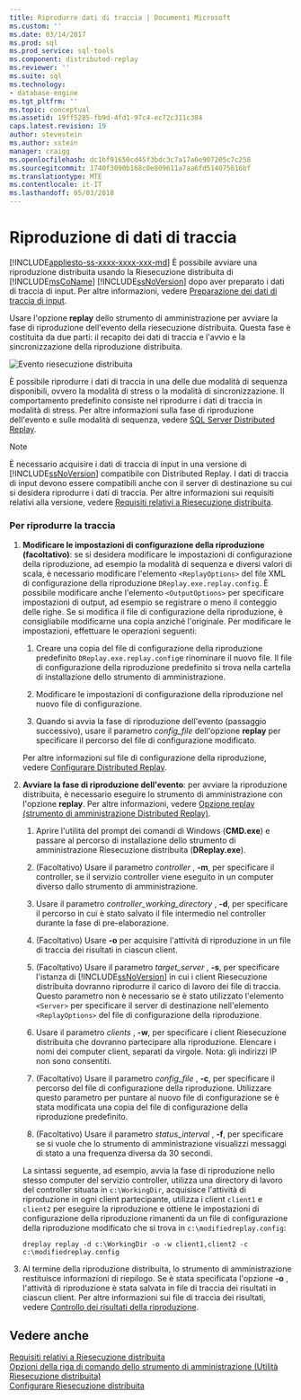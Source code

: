 ```yaml
---
title: Riprodurre dati di traccia | Documenti Microsoft
ms.custom: ''
ms.date: 03/14/2017
ms.prod: sql
ms.prod_service: sql-tools
ms.component: distributed-replay
ms.reviewer: ''
ms.suite: sql
ms.technology:
- database-engine
ms.tgt_pltfrm: ''
ms.topic: conceptual
ms.assetid: 19ff5285-fb9d-4fd1-97c4-ec72c311c384
caps.latest.revision: 19
author: stevestein
ms.author: sstein
manager: craigg
ms.openlocfilehash: dc1bf91650cd45f3bdc3c7a17a6e907205c7c258
ms.sourcegitcommit: 1740f3090b168c0e809611a7aa6fd514075616bf
ms.translationtype: MTE
ms.contentlocale: it-IT
ms.lasthandoff: 05/03/2018
---
```

# <a name="replay-trace-data"></a>Riproduzione di dati di traccia
[!INCLUDE[appliesto-ss-xxxx-xxxx-xxx-md](../../includes/appliesto-ss-xxxx-xxxx-xxx-md.md)]
  È possibile avviare una riproduzione distribuita usando la Riesecuzione distribuita di [!INCLUDE[msCoName](../../includes/msconame-md.md)] [!INCLUDE[ssNoVersion](../../includes/ssnoversion-md.md)] dopo aver preparato i dati di traccia di input. Per altre informazioni, vedere [Preparazione dei dati di traccia di input](../../tools/distributed-replay/prepare-the-input-trace-data.md).  
  
 Usare l'opzione **replay** dello strumento di amministrazione per avviare la fase di riproduzione dell'evento della riesecuzione distribuita. Questa fase è costituita da due parti: il recapito dei dati di traccia e l'avvio e la sincronizzazione della riproduzione distribuita.  
  
 ![Evento riesecuzione distribuita](../../tools/distributed-replay/media/eventreplay.gif "evento riesecuzione distribuita")  
  
 È possibile riprodurre i dati di traccia in una delle due modalità di sequenza disponibili, ovvero la modalità di stress o la modalità di sincronizzazione. Il comportamento predefinito consiste nel riprodurre i dati di traccia in modalità di stress. Per altre informazioni sulla fase di riproduzione dell'evento e sulle modalità di sequenza, vedere [SQL Server Distributed Replay](../../tools/distributed-replay/sql-server-distributed-replay.md).  
  
> [!NOTE]  
>  È necessario acquisire i dati di traccia di input in una versione di [!INCLUDE[ssNoVersion](../../includes/ssnoversion-md.md)] compatibile con Distributed Replay. I dati di traccia di input devono essere compatibili anche con il server di destinazione su cui si desidera riprodurre i dati di traccia. Per altre informazioni sui requisiti relativi alla versione, vedere [Requisiti relativi a Riesecuzione distribuita](../../tools/distributed-replay/distributed-replay-requirements.md).  
  
### <a name="to-replay-the-trace"></a>Per riprodurre la traccia  
  
1.  **Modificare le impostazioni di configurazione della riproduzione (facoltativo)**: se si desidera modificare le impostazioni di configurazione della riproduzione, ad esempio la modalità di sequenza e diversi valori di scala, è necessario modificare l'elemento `<ReplayOptions>` del file XML di configurazione della riproduzione `DReplay.exe.replay.config`. È possibile modificare anche l'elemento `<OutputOptions>` per specificare impostazioni di output, ad esempio se registrare o meno il conteggio delle righe. Se si modifica il file di configurazione della riproduzione, è consigliabile modificarne una copia anziché l'originale. Per modificare le impostazioni, effettuare le operazioni seguenti:  
  
    1.  Creare una copia del file di configurazione della riproduzione predefinito `DReplay.exe.replay.config`e rinominare il nuovo file. Il file di configurazione della riproduzione predefinito si trova nella cartella di installazione dello strumento di amministrazione.  
  
    2.  Modificare le impostazioni di configurazione della riproduzione nel nuovo file di configurazione.  
  
    3.  Quando si avvia la fase di riproduzione dell'evento (passaggio successivo), usare il parametro *config_file* dell'opzione **replay** per specificare il percorso del file di configurazione modificato.  
  
     Per altre informazioni sul file di configurazione della riproduzione, vedere [Configurare Distributed Replay](../../tools/distributed-replay/configure-distributed-replay.md).  
  
2.  **Avviare la fase di riproduzione dell'evento**: per avviare la riproduzione distribuita, è necessario eseguire lo strumento di amministrazione con l'opzione **replay**. Per altre informazioni, vedere [Opzione replay &#40;strumento di amministrazione Distributed Replay&#41;](../../tools/distributed-replay/replay-option-distributed-replay-administration-tool.md).  
  
    1.  Aprire l'utilità del prompt dei comandi di Windows (**CMD.exe**) e passare al percorso di installazione dello strumento di amministrazione Riesecuzione distribuita (**DReplay.exe**).  
  
    2.  (Facoltativo) Usare il parametro *controller* , **-m**, per specificare il controller, se il servizio controller viene eseguito in un computer diverso dallo strumento di amministrazione.  
  
    3.  Usare il parametro *controller_working_directory* , **-d**, per specificare il percorso in cui è stato salvato il file intermedio nel controller durante la fase di pre-elaborazione.  
  
    4.  (Facoltativo) Usare **-o** per acquisire l'attività di riproduzione in un file di traccia dei risultati in ciascun client.  
  
    5.  (Facoltativo) Usare il parametro *target_server* , **-s**, per specificare l'istanza di [!INCLUDE[ssNoVersion](../../includes/ssnoversion-md.md)] in cui i client Riesecuzione distribuita dovranno riprodurre il carico di lavoro dei file di traccia. Questo parametro non è necessario se è stato utilizzato l'elemento `<Server>` per specificare il server di destinazione nell'elemento `<ReplayOptions>` del file di configurazione della riproduzione.  
  
    6.  Usare il parametro *clients* , **-w**, per specificare i client Riesecuzione distribuita che dovranno partecipare alla riproduzione. Elencare i nomi dei computer client, separati da virgole. Nota: gli indirizzi IP non sono consentiti.  
  
    7.  (Facoltativo) Usare il parametro *config_file* , **-c**, per specificare il percorso del file di configurazione della riproduzione. Utilizzare questo parametro per puntare al nuovo file di configurazione se è stata modificata una copia del file di configurazione della riproduzione predefinito.  
  
    8.  (Facoltativo) Usare il parametro *status_interval* , **-f**, per specificare se si vuole che lo strumento di amministrazione visualizzi messaggi di stato a una frequenza diversa da 30 secondi.  
  
     La sintassi seguente, ad esempio, avvia la fase di riproduzione nello stesso computer del servizio controller, utilizza una directory di lavoro del controller situata in `c:\WorkingDir`, acquisisce l'attività di riproduzione in ogni client partecipante, utilizza i client `client1` e `client2` per eseguire la riproduzione e ottiene le impostazioni di configurazione della riproduzione rimanenti da un file di configurazione della riproduzione modificato che si trova in `c:\modifiedreplay.config`:  
  
     `dreplay replay -d c:\WorkingDir -o -w client1,client2 -c c:\modifiedreplay.config`  
  
3.  Al termine della riproduzione distribuita, lo strumento di amministrazione restituisce informazioni di riepilogo. Se è stata specificata l'opzione **-o** , l'attività di riproduzione è stata salvata in file di traccia dei risultati in ciascun client. Per altre informazioni sui file di traccia dei risultati, vedere [Controllo dei risultati della riproduzione](../../tools/distributed-replay/review-the-replay-results.md).  
  
## <a name="see-also"></a>Vedere anche  
 [Requisiti relativi a Riesecuzione distribuita](../../tools/distributed-replay/distributed-replay-requirements.md)   
 [Opzioni della riga di comando dello strumento di amministrazione &#40;Utilità Riesecuzione distribuita&#41;](../../tools/distributed-replay/administration-tool-command-line-options-distributed-replay-utility.md)   
 [Configurare Riesecuzione distribuita](../../tools/distributed-replay/configure-distributed-replay.md)  
  
  
